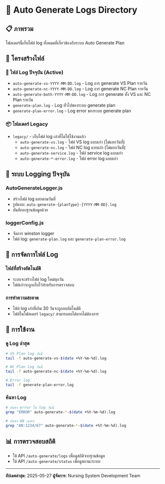 # 📁 Auto Generate Logs Directory

## 📋 **ภาพรวม**
โฟลเดอร์นี้เก็บไฟล์ log ทั้งหมดที่เกี่ยวข้องกับระบบ Auto Generate Plan

## 📂 **โครงสร้างไฟล์**

### 🔄 **ไฟล์ Log ปัจจุบัน (Active)**
- `auto-generate-vs-YYYY-MM-DD.log` - Log การ generate VS Plan รายวัน
- `auto-generate-nc-YYYY-MM-DD.log` - Log การ generate NC Plan รายวัน
- `auto-generate-both-YYYY-MM-DD.log` - Log การ generate ทั้ง VS และ NC Plan รายวัน
- `generate-plan.log` - Log ทั่วไปของระบบ generate plan
- `generate-plan-error.log` - Log error ของระบบ generate plan

### 📦 **โฟลเดอร์ Legacy**
- `legacy/` - เก็บไฟล์ log เก่าที่ไม่ได้ใช้งานแล้ว
  - `auto-generate-vs.log` - ไฟล์ VS log แบบเก่า (ไม่แยกวันที่)
  - `auto-generate-nc.log` - ไฟล์ NC log แบบเก่า (ไม่แยกวันที่)
  - `auto-generate-service.log` - ไฟล์ service log แบบเก่า
  - `auto-generate-*-error.log` - ไฟล์ error log แบบเก่า

## 🔧 **ระบบ Logging ปัจจุบัน**

### **AutoGenerateLogger.js**
- สร้างไฟล์ log แยกตามวันที่
- รูปแบบ: `auto-generate-{planType}-{YYYY-MM-DD}.log`
- บันทึกลงฐานข้อมูลด้วย

### **loggerConfig.js**
- จัดการ winston logger
- ไฟล์ log: `generate-plan.log` และ `generate-plan-error.log`

## 📅 **การจัดการไฟล์ Log**

### **ไฟล์ที่สร้างอัตโนมัติ**
- ระบบจะสร้างไฟล์ log ใหม่ทุกวัน
- ไฟล์เก่าจะถูกเก็บไว้สำหรับการตรวจสอบ

### **การทำความสะอาด**
- ไฟล์ log เก่าที่เกิน 30 วันจะถูกลบอัตโนมัติ
- ไฟล์ในโฟลเดอร์ `legacy/` สามารถลบได้หากไม่ต้องการ

## 🚀 **การใช้งาน**

### **ดู Log ล่าสุด**
```bash
# VS Plan log วันนี้
tail -f auto-generate-vs-$(date +%Y-%m-%d).log

# NC Plan log วันนี้
tail -f auto-generate-nc-$(date +%Y-%m-%d).log

# Error log
tail -f generate-plan-error.log
```

### **ค้นหา Log**
```bash
# ค้นหา error ใน log วันนี้
grep "ERROR" auto-generate-*-$(date +%Y-%m-%d).log

# ค้นหา AN เฉพาะ
grep "AN:1234/67" auto-generate-*-$(date +%Y-%m-%d).log
```

## 📊 **การตรวจสอบสถิติ**
- ใช้ API `/auto-generate/logs` เพื่อดูสถิติจากฐานข้อมูล
- ใช้ API `/auto-generate/status` เพื่อดูสถานะระบบ

---
**อัปเดตล่าสุด:** 2025-05-27
**ผู้จัดการ:** Nursing System Development Team 